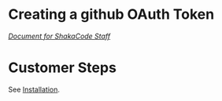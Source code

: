 # Creating a github OAuth Token

*[Document for ShakaCode Staff](https://docs.google.com/document/d/10snzXEWgkorcai76_OxlhjQcDae_WoxRfBCdVbmcQoU/edit)*

# Customer Steps
See [Installation](../installation.md).
